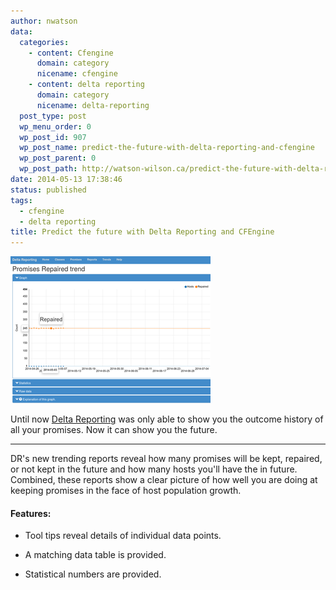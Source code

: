 ```yaml
---
author: nwatson
data:
  categories:
    - content: Cfengine
      domain: category
      nicename: cfengine
    - content: delta reporting
      domain: category
      nicename: delta-reporting
  post_type: post
  wp_menu_order: 0
  wp_post_id: 907
  wp_post_name: predict-the-future-with-delta-reporting-and-cfengine
  wp_post_parent: 0
  wp_post_path: http://watson-wilson.ca/predict-the-future-with-delta-reporting-and-cfengine/
date: 2014-05-13 17:38:46
status: published
tags:
  - cfengine
  - delta reporting
title: Predict the future with Delta Reporting and CFEngine
---
```

![Trending promises repaired and host count.](/static/images/dr-trend-graph_s.png)

Until now [Delta Reporting](https://github.com/neilhwatson/delta_reporting)
was only able to show you the outcome history of all your promises. Now it can
show you the future.

---

DR's new trending reports reveal how many promises will be kept, repaired, or
not kept in the future and how many hosts you'll have the in future. Combined,
these reports show a clear picture of how well you are doing at keeping
promises in the face of host population growth.

#### Features: ####

  * Tool tips reveal details of individual data points.

  * A matching data table is provided.

  * Statistical numbers are provided.

